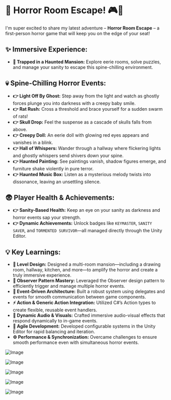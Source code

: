 # 🚀 Horror Room Escape! 🎮👻

I'm super excited to share my latest adventure – **Horror Room Escape** – a first-person horror game that will keep you on the edge of your seat!

## ✨ Immersive Experience:
- **👻 Trapped in a Haunted Mansion:** Explore eerie rooms, solve puzzles, and manage your sanity to escape this spine-chilling environment.

## 💀 Spine-Chilling Horror Events:
- **👉 Light Off By Ghost:** Step away from the light and watch as ghostly forces plunge you into darkness with a creepy baby smile.
- **👉 Rat Rush:** Cross a threshold and brace yourself for a sudden swarm of rats!
- **👉 Skull Drop:** Feel the suspense as a cascade of skulls falls from above.
- **👉 Creepy Doll:** An eerie doll with glowing red eyes appears and vanishes in a blink.
- **👉 Hall of Whispers:** Wander through a hallway where flickering lights and ghostly whispers send shivers down your spine.
- **👉 Haunted Painting:** See paintings vanish, shadow figures emerge, and furniture shake violently in pure terror.
- **👉 Haunted Music Box:** Listen as a mysterious melody twists into dissonance, leaving an unsettling silence.

## 😨 Player Health & Achievements:
- **👉 Sanity-Based Health:** Keep an eye on your sanity as darkness and horror events sap your strength.
- **👉 Dynamic Achievements:** Unlock badges like `KEYMASTER`, `SANITY SAVER`, and `TORMENTED SURVIVOR`—all managed directly through the Unity Editor.

## 💡 Key Learnings:
- **🎨 Level Design:** Designed a multi-room mansion—including a drawing room, hallway, kitchen, and more—to amplify the horror and create a truly immersive experience.
- **🔄 Observer Pattern Mastery:** Leveraged the Observer design pattern to efficiently trigger and manage multiple horror events.
- **🔧 Event-Driven Architecture:** Built a robust system using delegates and events for smooth communication between game components.
- **⚡ Action & Generic Action Integration:** Utilized C#’s Action types to create flexible, reusable event handlers.
- **🎥 Dynamic Audio & Visuals:** Crafted immersive audio-visual effects that respond dynamically to in-game events.
- **🚀 Agile Development:** Developed configurable systems in the Unity Editor for rapid balancing and iteration.
- **⚙️ Performance & Synchronization:** Overcame challenges to ensure smooth performance even with simultaneous horror events.

![Image](https://github.com/user-attachments/assets/1d45c1a3-3fd9-40d3-81b3-44407ac95a22)

![Image](https://github.com/user-attachments/assets/9a111ae4-6761-42a5-bed3-1045a4b4bd77)

![Image](https://github.com/user-attachments/assets/8da84721-81a3-4467-b078-a8e23980d322)

![Image](https://github.com/user-attachments/assets/ab692105-5c45-497f-9c69-c80b6bea5ef2)

![Image](https://github.com/user-attachments/assets/a1378d26-561f-4702-b2ed-bd73a2b76912)
